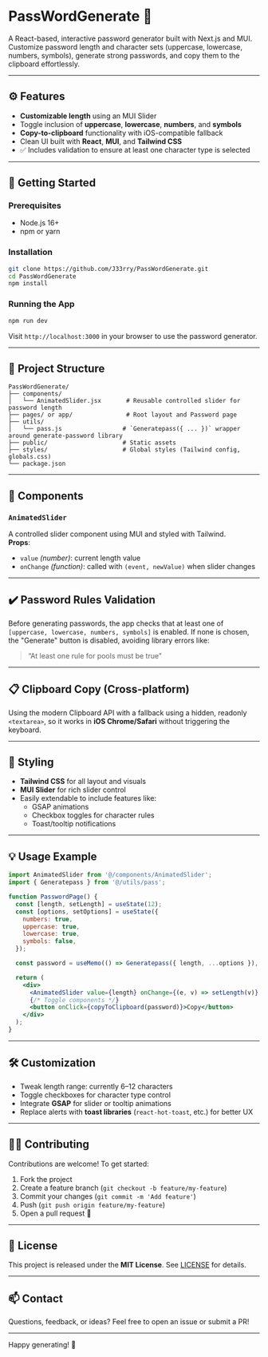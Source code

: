 # PassWordGenerate 🔐

A React-based, interactive password generator built with Next.js and MUI.  
Customize password length and character sets (uppercase, lowercase, numbers, symbols), generate strong passwords, and copy them to the clipboard effortlessly.

---

## ⚙️ Features

- **Customizable length** using an MUI Slider  
- Toggle inclusion of **uppercase**, **lowercase**, **numbers**, and **symbols**  
- **Copy-to-clipboard** functionality with iOS-compatible fallback  
- Clean UI built with **React**, **MUI**, and **Tailwind CSS**  
- ✅ Includes validation to ensure at least one character type is selected

---

## 🚀 Getting Started

### Prerequisites

- Node.js 16+  
- npm or yarn

### Installation

```bash
git clone https://github.com/J33rry/PassWordGenerate.git
cd PassWordGenerate
npm install
```

### Running the App

```bash
npm run dev
```

Visit `http://localhost:3000` in your browser to use the password generator.

---

## 🧱 Project Structure

```
PassWordGenerate/
├── components/
│   └── AnimatedSlider.jsx       # Reusable controlled slider for password length
├── pages/ or app/               # Root layout and Password page
├── utils/
│   └── pass.js                 # `Generatepass({ ... })` wrapper around generate-password library
├── public/                     # Static assets
├── styles/                     # Global styles (Tailwind config, globals.css)
└── package.json
```

---

## 📘 Components

### `AnimatedSlider`

A controlled slider component using MUI and styled with Tailwind.  
**Props**:
- `value` *(number)*: current length value  
- `onChange` *(function)*: called with `(event, newValue)` when slider changes

---

## ✔️ Password Rules Validation

Before generating passwords, the app checks that at least one of `[uppercase, lowercase, numbers, symbols]` is enabled. If none is chosen, the "Generate" button is disabled, avoiding library errors like:

> “At least one rule for pools must be true”

---

## 📋 Clipboard Copy (Cross-platform)

Using the modern Clipboard API with a fallback using a hidden, readonly `<textarea>`, so it works in **iOS Chrome/Safari** without triggering the keyboard.

---

## 🎨 Styling

- **Tailwind CSS** for all layout and visuals  
- **MUI Slider** for rich slider control  
- Easily extendable to include features like:
  - GSAP animations
  - Checkbox toggles for character rules
  - Toast/tooltip notifications

---

## 💡 Usage Example

```jsx
import AnimatedSlider from '@/components/AnimatedSlider';
import { Generatepass } from '@/utils/pass';

function PasswordPage() {
  const [length, setLength] = useState(12);
  const [options, setOptions] = useState({
    numbers: true,
    uppercase: true,
    lowercase: true,
    symbols: false,
  });

  const password = useMemo(() => Generatepass({ length, ...options }), [length, options]);

  return (
    <div>
      <AnimatedSlider value={length} onChange={(e, v) => setLength(v)} />
      {/* Toggle components */}
      <button onClick={copyToClipboard(password)}>Copy</button>
    </div>
  );
}
```

---

## 🛠️ Customization

- Tweak length range: currently 6–12 characters  
- Toggle checkboxes for character type control  
- Integrate **GSAP** for slider or tooltip animations  
- Replace alerts with **toast libraries** (`react-hot-toast`, etc.) for better UX

---

## 🧑‍💻 Contributing

Contributions are welcome! To get started:

1. Fork the project  
2. Create a feature branch (`git checkout -b feature/my-feature`)  
3. Commit your changes (`git commit -m 'Add feature'`)  
4. Push (`git push origin feature/my-feature`)  
5. Open a pull request 🎉

---

## 📄 License

This project is released under the **MIT License**. See [LICENSE](LICENSE) for details.

---

## 📫 Contact

Questions, feedback, or ideas? Feel free to open an issue or submit a PR!

---

Happy generating! 🚀

